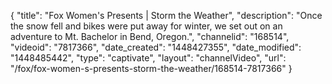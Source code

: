 {
    "title": "Fox Women's Presents | Storm the Weather",
    "description": "Once the snow fell and bikes were put away for winter, we set out on an adventure to Mt. Bachelor in Bend, Oregon.",
    "channelid": "168514",
    "videoid": "7817366",
    "date_created": "1448427355",
    "date_modified": "1448485442",
    "type": "captivate",
    "layout": "channelVideo",
    "url": "\/fox\/fox-women-s-presents-storm-the-weather\/168514-7817366"
}